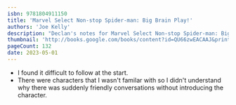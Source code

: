 ```yaml
---
isbn: 9781804911150
title: 'Marvel Select Non-stop Spider-man: Big Brain Play!'
authors: 'Joe Kelly'
description: "Declan's notes for Marvel Select Non-stop Spider-man: Big Brain Play! by Joe Kelly."
thumbnail: 'http://books.google.com/books/content?id=QU66zwEACAAJ&printsec=frontcover&img=1&zoom=5&source=gbs_api'
pageCount: 132
date: 2023-05-01
---
```


- I found it difficult to follow at the start.
- There were characters that I wasn't familar with so I didn't understand why there was suddenly friendly conversations without introducing the character.
